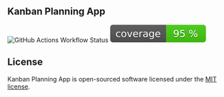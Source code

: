 ## Kanban Planning App

![GitHub Actions Workflow Status](https://img.shields.io/github/actions/workflow/status/tesseeaye/planning-app/testing.yml)
![Test Coverage](https://raw.githubusercontent.com/tesseeaye/planning-app/main/badge-coverage.svg)

## License
Kanban Planning App is open-sourced software licensed under the [MIT license](LICENSE.md).
